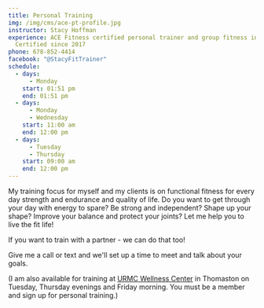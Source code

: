 ```yaml
---
title: Personal Training
img: /img/cms/ace-pt-profile.jpg
instructor: Stacy Hoffman
experience: ACE Fitness certified personal trainer and group fitness instructor,
  Certified since 2017
phone: 678-852-4414
facebook: "@StacyFitTrainer"
schedule:
  - days:
      - Monday
    start: 01:51 pm
    end: 01:51 pm
  - days:
      - Monday
      - Wednesday
    start: 11:00 am
    end: 12:00 pm
  - days:
      - Tuesday
      - Thursday
    start: 09:00 am
    end: 12:00 pm
---
```

My training focus for myself and my clients is on functional fitness for every day strength and endurance and quality of life.  Do you want to get through your day with energy to spare? Be strong and independent?  Shape up your shape? Improve your balance and protect your joints?  Let me help you to live the fit life!

If you want to train with a partner - we can do that too! 

Give me a call or text and we'll set up a time to meet and talk about your goals.

(I am also available for training at [URMC Wellness Center](https://www.wellnessurmc.org/) in Thomaston on Tuesday, Thursday evenings and Friday morning. You must be a member and sign up for personal training.)